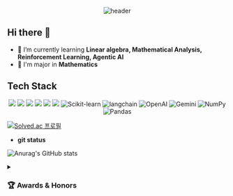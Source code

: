 <div align=center>

![header](https://capsule-render.vercel.app/api?type=waving&color=auto&height=300&section=header&text=Hongkyu%20Koh&fontSize=90&animation=fadeIn&fontAlignY=38&desc=Github&descAlignY=51&descAlign=62)

</div>

## Hi there 👋
- 🌱 I’m currently learning **Linear algebra, Mathematical Analysis, Reinforcement Learning, Agentic AI**
- 🏫 I'm major in **Mathematics**


## Tech Stack
<div align="center">
  <img src="https://img.shields.io/badge/Python-3776AB?style=flat-square&logo=Python&logoColor=white">
<img src="https://img.shields.io/badge/Java-007396?style=flat-square&logo=java&logoColor=white">
<img src="https://img.shields.io/badge/HTML5-E34F26?style=flat-square&logo=HTML5&logoColor=white">
<img src="https://img.shields.io/badge/JavaScript-F7DF1E?style=flat-square&logo=JavaScript&logoColor=black">
<img src="https://img.shields.io/badge/R-276DC3?style=flat-square&logo=R&logoColor=white">
<img src="https://img.shields.io/badge/Tableau-E97627?style=flat-square&logo=tableau&logoColor=white">
<img src="https://img.shields.io/badge/Scikit--learn-F7931E?style=flat&logo=scikit-learn&logoColor=white" alt="Scikit-learn">
                    <img src="https://img.shields.io/badge/Langchain-1C3C3C?style=flat&logo=langchain&logoColor=white" alt="langchain">
                    <img src="https://img.shields.io/badge/OpenAI-412991?style=flat&logo=OpenAI&logoColor=white" alt="OpenAI">
                   <img src="https://img.shields.io/badge/Gemini-8E75B2?style=flat&logo=googlegemini&logoColor=white" alt="Gemini">
                    <img src="https://img.shields.io/badge/NumPy-013243?style=flat&logo=NumPy&logoColor=white" alt="NumPy">
                    <img src="https://img.shields.io/badge/Pandas-150458?style=flat&logo=Pandas&logoColor=white" alt="Pandas">

</div>



[![Solved.ac
프로필](http://mazassumnida.wtf/api/v2/generate_badge?boj=issac1102)](https://solved.ac/issac1102)

- **git status**
 
 ![Anurag's GitHub stats](https://github-readme-stats.vercel.app/api?username=koh-hongQ&show_icons=true&theme=radical)

 
<details>
  <summary><h3>🏆 Awards & Honors </h3></summary>
  <div align="center">
  <table>
    <thead>
      <tr>
        <th>Award</th>
        <th>Issued by</th>
        <th>Date</th>
        <th>Details/Location</th>
      </tr>
    </thead>
    <tbody>
            <tr>
        <td>Capstone Project Research 2nd Award (캡스톤 최우수상)</td>
        <td>HUFS Data Analysis Academy (DAT), HUFS School of Economics and Business (한국외국어대학교 경상대학)</td>
        <td>2025.06.05</td>
        <td>LangChain-based PDF Analysis and Intelligent Quiz Generation System(LangChain 기반 PDF 분석 및 지능형 퀴즈 생성 시스템)</td>
      </tr>
      <tr>
        <td>2nd Award (최우수상)</td>
        <td>HUFS Institute for Educational Innovation(한국외국어대학교 교육혁신원장)</td>
        <td>2025.02.13</td>
        <td>Developed an AI chatbot for safe walking routes in Dongdaemun-gu based on streetlight data(가로등 기반 동대문구 안심귀갓길 AI chatbot)</td>
      </tr>
      <tr>
        <td>Semester High Honors </td>
        <td>HUFS (한국외국어대학교)</td>
        <td>2024 - 2 Semester</td>
        <td>Ranked first in the department as a sophomore</td>
      </tr>
    </tbody>
  </table>

</details>

